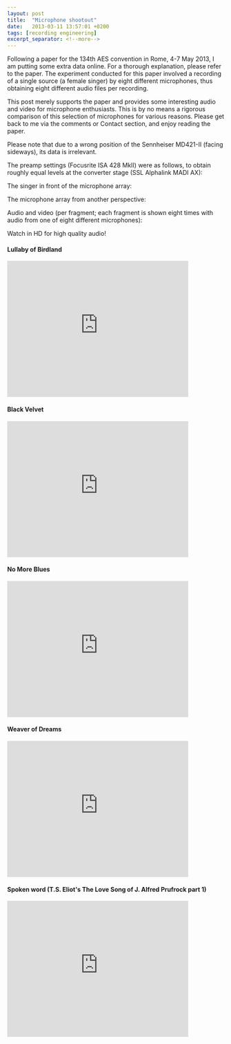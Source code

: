```yaml
---
layout: post
title:  "Microphone shootout"
date:   2013-03-11 13:57:01 +0200
tags: [recording engineering]
excerpt_separator: <!--more-->
---
```


Following a paper for the 134th AES convention in Rome, 4-7 May 2013, I am putting some extra data online. For a thorough explanation, please refer to the paper. The experiment conducted for this paper involved a recording of a single source (a female singer) by eight different microphones, thus obtaining eight different audio files per recording. 

This post merely supports the paper and provides some interesting audio and video for microphone enthusiasts. This is by no means a rigorous comparison of this selection of microphones for various reasons. Please get back to me via the comments or Contact section, and enjoy reading the paper. 

Please note that due to a wrong position of the Sennheiser MD421-II (facing sideways), its data is irrelevant. 

The preamp settings (Focusrite ISA 428 MkII) were as follows, to obtain roughly equal levels at the converter stage (SSL Alphalink MADI AX):

The singer in front of the microphone array:

The microphone array from another perspective:

Audio and video (per fragment; each fragment is shown eight times with audio from one of eight different microphones):

Watch in HD for high quality audio! 

#### Lullaby of Birdland
<iframe width="420" height="315" src="http://www.youtube.com/embed/CrBnvvBRefM" frameborder="0" allowfullscreen></iframe>

#### Black Velvet
<iframe width="420" height="315" src="http://www.youtube.com/embed/ctk037ouWH8" frameborder="0" allowfullscreen></iframe>

#### No More Blues
<iframe width="420" height="315" src="http://www.youtube.com/embed/nwXFdfkar9c" frameborder="0" allowfullscreen></iframe>

#### Weaver of Dreams
<iframe width="420" height="315" src="http://www.youtube.com/embed/D_9OTRJLD20" frameborder="0" allowfullscreen></iframe>

#### Spoken word (T.S. Eliot's The Love Song of J. Alfred Prufrock part 1)
<iframe width="420" height="315" src="http://www.youtube.com/embed/He33i3wsefM" frameborder="0" allowfullscreen></iframe>


